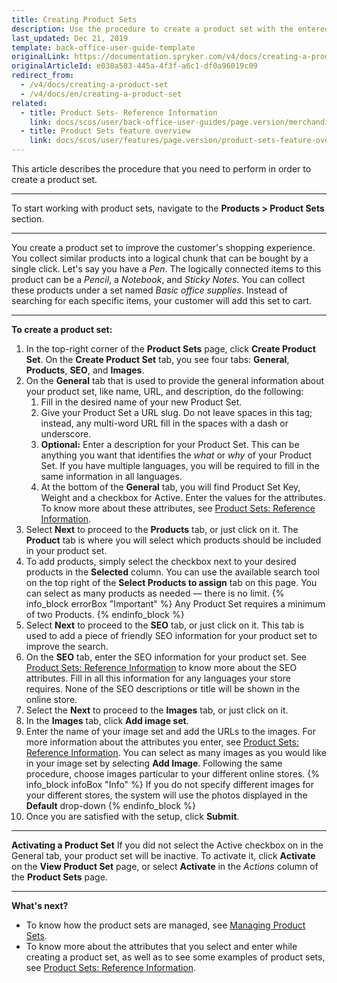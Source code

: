 ```yaml
---
title: Creating Product Sets
description: Use the procedure to create a product set with the entered required values in the Back Office.
last_updated: Dec 21, 2019
template: back-office-user-guide-template
originalLink: https://documentation.spryker.com/v4/docs/creating-a-product-set
originalArticleId: e038a583-445a-4f3f-a6c1-df0a96019c09
redirect_from:
  - /v4/docs/creating-a-product-set
  - /v4/docs/en/creating-a-product-set
related:
  - title: Product Sets- Reference Information
    link: docs/scos/user/back-office-user-guides/page.version/merchandising/product-sets/references/product-sets-reference-information.html
  - title: Product Sets feature overview
    link: docs/scos/user/features/page.version/product-sets-feature-overview.html
---
```


This article describes the procedure that you need to perform in order to create a product set.
***
To start working with product sets, navigate to the **Products > Product Sets** section.
***
You create a product set to improve the customer's shopping experience. You collect similar products into a logical chunk that can be bought by a single click. Let's say you have a _Pen_. The logically connected items to this product can be a _Pencil_, a _Notebook_, and _Sticky Notes_. You can collect these products under a set named _Basic office supplies_. Instead of searching for each specific items, your customer will add this set to cart.
***
**To create a product set:**
1. In the top-right corner of the **Product Sets** page, click **Create Product Set**.
    On the **Create Product Set** tab, you see four tabs: **General**, **Products**, **SEO**, and **Images**.
2. On the **General** tab that is used to provide the general information about your product set, like name, URL, and description, do the following:
    1. Fill in the desired name of your new Product Set.
    2. Give your Product Set a URL slug. Do not leave spaces in this tag; instead, any multi-word URL fill in the spaces with a dash or underscore.
    3. **Optional:** Enter a description for your Product Set. This can be anything you want that identifies the _what_ or _why_ of your Product Set.
    If you have multiple languages, you will be required to fill in the same information in all languages.
    4. At the bottom of the **General** tab, you will find Product Set Key, Weight and a checkbox for Active. Enter the values for the attributes. To know more about these attributes, see [Product Sets: Reference Information](/docs/scos/user/back-office-user-guides/{{page.version}}/merchandising/product-sets/references/product-sets-reference-information.html).
3. Select **Next** to proceed to the **Products** tab, or just click on it.
    The **Product** tab is where you will select which products should be included in your product set.
4. To add products, simply select the checkbox next to your desired products in the **Selected** column. You can use the available search tool on the top right of the **Select Products to assign** tab on this page. You can select as many products as needed — there is no limit.
    {% info_block errorBox "Important" %}
Any Product Set requires a minimum of two Products.
{% endinfo_block %}
5. Select **Next** to proceed to the **SEO** tab, or just click on it.
    This tab is used to add a piece of friendly SEO information for your product set to improve the search.
6. On the **SEO** tab, enter the SEO information for your product set. See [Product Sets: Reference Information](/docs/scos/user/back-office-user-guides/{{page.version}}/merchandising/product-sets/references/product-sets-reference-information.html) to know more about the SEO attributes. Fill in all this information for any languages your store requires. None of the SEO descriptions or title will be shown in the online store.
7. Select the **Next** to proceed to the **Images** tab, or just click on it.
8. In the **Images** tab, click **Add image set**.
9. Enter the name of your image set and add the URLs to the images. For more information about the attributes you enter, see [Product Sets: Reference Information](/docs/scos/user/back-office-user-guides/{{page.version}}/merchandising/product-sets/references/product-sets-reference-information.html). You can select as many images as you would like in your image set by selecting **Add Image**.
Following the same procedure, choose images particular to your different online stores.
    {% info_block infoBox "Info" %}
If you do not specify different images for your different stores, the system will use the photos displayed in the **Default** drop-down
{% endinfo_block %}
10. Once you are satisfied with the setup, click **Submit**.
***
**Activating a Product Set**
If you did not select the Active checkbox on in the General tab, your product set will be inactive.
To activate it, click **Activate** on the **View Product Set** page, or select **Activate** in the _Actions_ column of the **Product Sets** page.

***
**What's next?**

* To know how the product sets are managed, see [Managing Product Sets](/docs/scos/user/back-office-user-guides/{{page.version}}/merchandising/product-sets/managing-product-sets.html).
* To know more about the attributes that you select and enter while creating a product set, as well as to see some examples of product sets, see [Product Sets: Reference Information](/docs/scos/user/back-office-user-guides/{{page.version}}/merchandising/product-sets/references/product-sets-reference-information.html).
